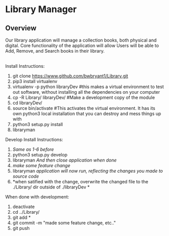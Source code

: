 # Library Manager

<h2>Overview</h2>
<p>
Our library application will manage a collection books, both physical and digital. Core functionality of the application will allow Users will be able to Add, Remove, and Search books in their library. 
</p>
<br>
Install Instructions:

1) git clone https://www.github.com/bwbryant1/Library.git
2) pip3 install virtualenv
3) virtualenv -p python libraryDev #this makes a virtual environment to test out software, without installing all the dependencies on your computer
4) cp -R Library/ libraryDev/ #Make a development copy of the module
5) cd libraryDev/
6) source bin/activate #This activates the virtual environment. It has its own python3 local installation that you can destroy and mess things up with
7) python3 setup.py install
8) libraryman 

Develop Install Instructions:
  1) *Same as 1-6 before*
  2) python3 setup.py develop
  3) libraryman *And then close application when done*
  4) *make some feature change*
  5) libraryman *application will now run, reflecting the changes you made to source code*
  6) *when satified with the change, overwrite the changed file to the ./Library/ dir outside of ./libraryDev *


When done with development:
  1) deactivate
  2) cd ../Library/
  3) git add *
  4) git commit -m "made some feature change, etc.."
  5) git push
